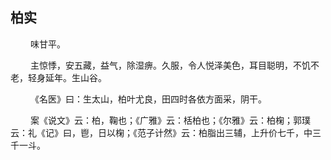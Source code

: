 ## 柏实
<p>&emsp;&emsp;
味甘平。
</p>
<p>&emsp;&emsp;
主惊悸，安五藏，益气，除湿痹。久服，令人悦泽美色，耳目聪明，不饥不老，轻身延年。生山谷。
</p>
<p>&emsp;&emsp;
《名医》曰：生太山，柏叶尤良，田四时各依方面采，阴干。
</p>
<p>&emsp;&emsp;
案《说文》云：柏，鞠也；《广雅》云：栝柏也；《尔雅》云：柏椈；郭璞云：礼《记》曰，鬯，日以椈；《范子计然》云：柏脂出三辅，上升价七千，中三千一斗。
</p>